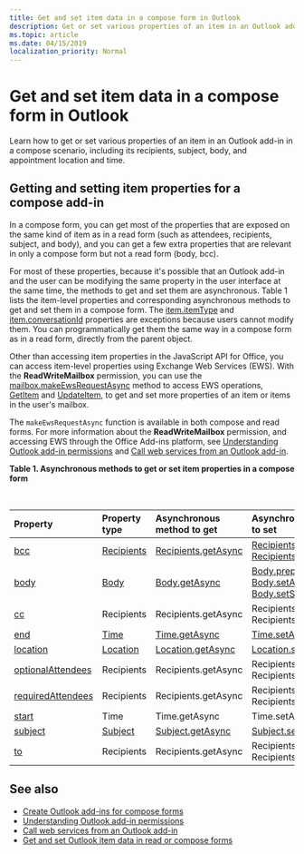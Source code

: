 ```yaml
---
title: Get and set item data in a compose form in Outlook
description: Get or set various properties of an item in an Outlook add-in in a compose scenario, including its recipients, subject, body, and appointment location and time.
ms.topic: article
ms.date: 04/15/2019
localization_priority: Normal
---
```


# Get and set item data in a compose form in Outlook

Learn how to get or set various properties of an item in an Outlook add-in in a compose scenario, including its recipients, subject, body, and appointment location and time.

## Getting and setting item properties for a compose add-in

In a compose form, you can get most of the properties that are exposed on the same kind of item as in a read form (such as attendees, recipients, subject, and body), and you can get a few extra properties that are relevant in only a compose form but not a read form (body, bcc).

For most of these properties, because it's possible that an Outlook add-in and the user can be modifying the same property in the user interface at the same time, the methods to get and set them are asynchronous. Table 1 lists the item-level properties and corresponding asynchronous methods to get and set them in a compose form. The  [item.itemType](/office/dev/add-ins/reference/objectmodel/requirement-set-1.5/Office.context.mailbox.item#itemtype-officemailboxenumsitemtype) and [item.conversationId](/office/dev/add-ins/reference/objectmodel/requirement-set-1.5/Office.context.mailbox.item#nullable-conversationid-string) properties are exceptions because users cannot modify them. You can programmatically get them the same way in a compose form as in a read form, directly from the parent object.

Other than accessing item properties in the JavaScript API for Office, you can access item-level properties using Exchange Web Services (EWS). With the **ReadWriteMailbox** permission, you can use the [mailbox.makeEwsRequestAsync](/office/dev/add-ins/reference/objectmodel/requirement-set-1.5/Office.context.mailbox#makeewsrequestasyncdata-callback-usercontext) method to access EWS operations, [GetItem](/exchange/client-developer/web-service-reference/getitem-operation) and [UpdateItem](/exchange/client-developer/web-service-reference/updateitem-operation), to get and set more properties of an item or items in the user's mailbox.

The `makeEwsRequestAsync` function is available in both compose and read forms. For more information about the **ReadWriteMailbox** permission, and accessing EWS through the Office Add-ins platform, see [Understanding Outlook add-in permissions](understanding-outlook-add-in-permissions.md) and [Call web services from an Outlook add-in](web-services.md).

**Table 1. Asynchronous methods to get or set item properties in a compose form**

<br/>

| Property | Property type | Asynchronous method to get | Asynchronous method(s) to set |
|:-----|:-----|:-----|:-----|
|[bcc](/office/dev/add-ins/reference/objectmodel/requirement-set-1.5/Office.context.mailbox.item#bcc-recipients)|[Recipients](/javascript/api/outlook_1_5/office.Recipients)|[Recipients.getAsync](/javascript/api/outlook_1_5/office.Recipients#getasync-options--callback-)|[Recipients.addAsync](/javascript/api/outlook_1_5/office.Recipients#addasync-recipients--options--callback-), [Recipients.setAsync](/javascript/api/outlook_1_5/office.Recipients#setasync-recipients--options--callback-)|
|[body](/office/dev/add-ins/reference/objectmodel/requirement-set-1.5/Office.context.mailbox.item#body-body)|[Body](/javascript/api/outlook_1_5/office.Body)|[Body.getAsync](/javascript/api/outlook_1_5/office.Body#getasync-coerciontype--options--callback-)|[Body.prependAsync](/javascript/api/outlook_1_5/office.Body#prependasync-data--options--callback-), [Body.setAsync](/javascript/api/outlook_1_5/office.Body#setasync-data--options--callback-), [Body.setSelectedDataAsync](/javascript/api/outlook_1_5/office.Body#setselecteddataasync-data--options--callback-)|
|[cc](/office/dev/add-ins/reference/objectmodel/requirement-set-1.5/Office.context.mailbox.item#cc-arrayemailaddressdetailsrecipients)|Recipients|Recipients.getAsync|Recipients.addAsync Recipients.setAsync|
|[end](/office/dev/add-ins/reference/objectmodel/requirement-set-1.5/Office.context.mailbox.item#end-datetime)|[Time](/javascript/api/outlook_1_5/office.Time)|[Time.getAsync](/javascript/api/outlook_1_5/office.Time#getasync-options--callback-)|[Time.setAsync](/javascript/api/outlook_1_5/office.Time#setasync-datetime--options--callback-)|
|[location](/office/dev/add-ins/reference/objectmodel/requirement-set-1.5/Office.context.mailbox.item#location-stringlocation)|[Location](/javascript/api/outlook_1_5/office.Location)|[Location.getAsync](/javascript/api/outlook_1_5/office.Location#getasync-options--callback-)|[Location.setAsync](/javascript/api/outlook_1_5/office.Location#setasync-location--options--callback-)|
|[optionalAttendees](/office/dev/add-ins/reference/objectmodel/requirement-set-1.5/Office.context.mailbox.item#optionalattendees-arrayemailaddressdetailsrecipients)|Recipients|Recipients.getAsync|Recipients.addAsync Recipients.setAsync|
|[requiredAttendees](/office/dev/add-ins/reference/objectmodel/requirement-set-1.5/Office.context.mailbox.item#requiredattendees-arrayemailaddressdetailsrecipients)|Recipients|Recipients.getAsync|Recipients.addAsync Recipients.setAsync|
|[start](/office/dev/add-ins/reference/objectmodel/requirement-set-1.5/Office.context.mailbox.item#start-datetime)|Time|Time.getAsync|Time.setAsync|
|[subject](/office/dev/add-ins/reference/objectmodel/requirement-set-1.5/Office.context.mailbox.item#subject-stringsubject)|[Subject](/javascript/api/outlook_1_5/office.Subject)|[Subject.getAsync](/javascript/api/outlook_1_5/office.Subject#getasync-options--callback-)|[Subject.setAsync](/javascript/api/outlook_1_5/office.Subject#setasync-subject--options--callback-)|
|[to](/office/dev/add-ins/reference/objectmodel/requirement-set-1.5/Office.context.mailbox.item#to-arrayemailaddressdetailsrecipients)|Recipients|Recipients.getAsync|Recipients.addAsync Recipients.setAsync|

## See also

- [Create Outlook add-ins for compose forms](compose-scenario.md)
- [Understanding Outlook add-in permissions](understanding-outlook-add-in-permissions.md)
- [Call web services from an Outlook add-in](web-services.md)
- [Get and set Outlook item data in read or compose forms](item-data.md)
